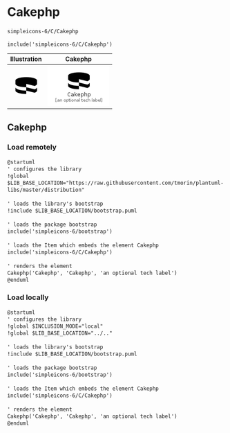 # Cakephp


```text
simpleicons-6/C/Cakephp
```

```text
include('simpleicons-6/C/Cakephp')
```



| Illustration | Cakephp |
| :---: | :---: |
| ![illustration for Illustration](../../simpleicons-6/C/Cakephp.png) | ![illustration for Cakephp](../../simpleicons-6/C/Cakephp.Local.png) |




## Cakephp

### Load remotely
```plantuml
@startuml
' configures the library
!global $LIB_BASE_LOCATION="https://raw.githubusercontent.com/tmorin/plantuml-libs/master/distribution"

' loads the library's bootstrap
!include $LIB_BASE_LOCATION/bootstrap.puml

' loads the package bootstrap
include('simpleicons-6/bootstrap')

' loads the Item which embeds the element Cakephp
include('simpleicons-6/C/Cakephp')

' renders the element
Cakephp('Cakephp', 'Cakephp', 'an optional tech label')
@enduml
```

### Load locally
```plantuml
@startuml
' configures the library
!global $INCLUSION_MODE="local"
!global $LIB_BASE_LOCATION="../.."

' loads the library's bootstrap
!include $LIB_BASE_LOCATION/bootstrap.puml

' loads the package bootstrap
include('simpleicons-6/bootstrap')

' loads the Item which embeds the element Cakephp
include('simpleicons-6/C/Cakephp')

' renders the element
Cakephp('Cakephp', 'Cakephp', 'an optional tech label')
@enduml
```

